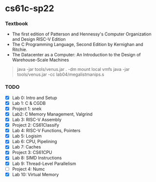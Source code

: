 # cs61c-sp22

### Textbook
- The first edition of Patterson and Hennessy's Computer Organization and Design RISC-V Edition
- The C Programming Language, Second Edition by Kernighan and Ritchie.
- The Datacenter as a Computer: An Introduction to the Design of Warehouse-Scale Machines


> java -jar tools/venus.jar . -dm
> mount local vmfs
> java -jar tools/venus.jar -cc lab04/megalistmanips.s

### TODO
- [X] Lab 0: Intro and Setup
- [X] Lab 1: C & CGDB
- [X] Project 1: snek
- [X] Lab2: C Memory Management, Valgrind
- [X] Lab 3: RISC-V Assembly
- [X] Project 2: CS61Classify
- [X] Lab 4: RISC-V Functions, Pointers
- [X] Lab 5: Logisim
- [X] Lab 6: CPU, Pipelining
- [X] Lab 7: Caches
- [X] Project 3: CS61CPU
- [X] Lab 8: SIMD Instructions
- [X] Lab 9: Thread-Level Parallelism
- [ ] Project 4: Numc
- [X] Lab 10: Virtual Memory

